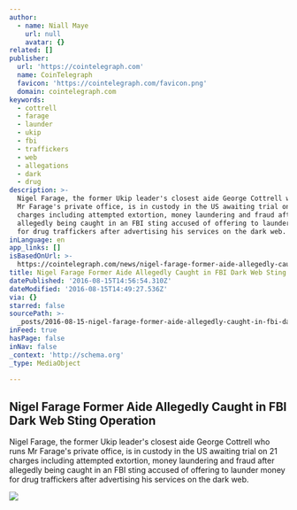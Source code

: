 ```yaml
---
author:
  - name: Niall Maye
    url: null
    avatar: {}
related: []
publisher:
  url: 'https://cointelegraph.com'
  name: CoinTelegraph
  favicon: 'https://cointelegraph.com/favicon.png'
  domain: cointelegraph.com
keywords:
  - cottrell
  - farage
  - launder
  - ukip
  - fbi
  - traffickers
  - web
  - allegations
  - dark
  - drug
description: >-
  Nigel Farage, the former Ukip leader's closest aide George Cottrell who runs
  Mr Farage's private office, is in custody in the US awaiting trial on 21
  charges including attempted extortion, money laundering and fraud after
  allegedly being caught in an FBI sting accused of offering to launder money
  for drug traffickers after advertising his services on the dark web.
inLanguage: en
app_links: []
isBasedOnUrl: >-
  https://cointelegraph.com/news/nigel-farage-former-aide-allegedly-caught-in-fbi-dark-web-sting-operation
title: Nigel Farage Former Aide Allegedly Caught in FBI Dark Web Sting Operation
datePublished: '2016-08-15T14:56:54.310Z'
dateModified: '2016-08-15T14:49:27.536Z'
via: {}
starred: false
sourcePath: >-
  _posts/2016-08-15-nigel-farage-former-aide-allegedly-caught-in-fbi-dark-web-st.md
inFeed: true
hasPage: false
inNav: false
_context: 'http://schema.org'
_type: MediaObject

---
```

<article style=""><h1>Nigel Farage Former Aide Allegedly Caught in FBI Dark Web Sting Operation</h1><p>Nigel Farage, the former Ukip leader's closest aide George Cottrell who runs Mr Farage's private office, is in custody in the US awaiting trial on 21 charges including attempted extortion, money laundering and fraud after allegedly being caught in an FBI sting accused of offering to launder money for drug traffickers after advertising his services on the dark web.</p><img src="https://cointelegraph.com/images/725_Ly9jb2ludGVsZWdyYXBoLmNvbS9zdG9yYWdlL3VwbG9hZHMvdmlldy9mMjBhZWJlYzM4ZTc4NGM5NWFhNmMwMGY4NDk0MTE4NC5qcGc=.jpg" /></article>